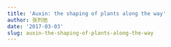 ```yaml
---
title: 'Auxin: the shaping of plants along the way'
author: 张列弛
date: '2017-03-03'
slug: auxin-the-shaping-of-plants-along-the-way
---
```


